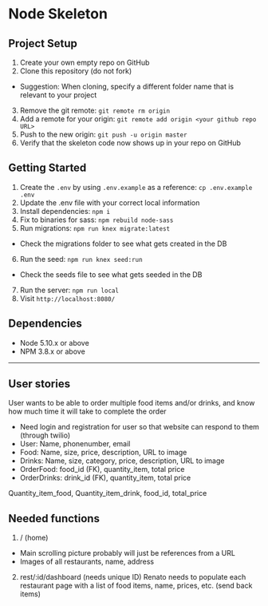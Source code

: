 # Node Skeleton

## Project Setup

1. Create your own empty repo on GitHub
2. Clone this repository (do not fork)
  - Suggestion: When cloning, specify a different folder name that is relevant to your project
3. Remove the git remote: `git remote rm origin`
4. Add a remote for your origin: `git remote add origin <your github repo URL>`
5. Push to the new origin: `git push -u origin master`
6. Verify that the skeleton code now shows up in your repo on GitHub

## Getting Started

1. Create the `.env` by using `.env.example` as a reference: `cp .env.example .env`
2. Update the .env file with your correct local information
3. Install dependencies: `npm i`
4. Fix to binaries for sass: `npm rebuild node-sass`
5. Run migrations: `npm run knex migrate:latest`
  - Check the migrations folder to see what gets created in the DB
6. Run the seed: `npm run knex seed:run`
  - Check the seeds file to see what gets seeded in the DB
7. Run the server: `npm run local`
8. Visit `http://localhost:8080/`

## Dependencies

- Node 5.10.x or above
- NPM 3.8.x or above

-----------------------------------------------------

## User stories

User wants to be able to order multiple food items and/or drinks, and know how much time it will take to complete the order

- Need login and registration for user so that website can respond to them (through twilio)
- User: Name, phonenumber, email
- Food: Name, size, price, description, URL to image
- Drinks: Name, size, category, price, description, URL to image
- OrderFood: food_id (FK), quantity_item, total price
- OrderDrinks: drink_id (FK), quantity_item, total price

Quantity_item_food, Quantity_item_drink, food_id, total_price

## Needed functions

1. / (home)
- Main scrolling picture probably will just be references from a URL
- Images of all restaurants, name, address

2. rest/:id/dashboard (needs unique ID)
Renato needs to populate each restaurant page with a list of food items, name, prices, etc. (send back items)
















